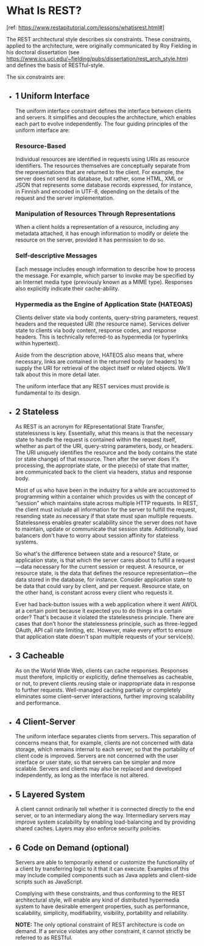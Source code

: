 # What Is REST?

[ref: https://www.restapitutorial.com/lessons/whatisrest.html#]

The REST architectural style describes six constraints. These constraints, applied to the architecture, were originally communicated by Roy Fielding in his doctoral dissertation (see https://www.ics.uci.edu/~fielding/pubs/dissertation/rest_arch_style.htm) and defines the basis of RESTful-style.

The six constraints are:

- ## 1 Uniform Interface

  The uniform interface constraint defines the interface between clients and servers. It simplifies and decouples the architecture, which enables each part to evolve independently. The four guiding principles of the uniform interface are:

  ### Resource-Based

  Individual resources are identified in requests using URIs as resource identifiers. The resources themselves are conceptually separate from the representations that are returned to the client. For example, the server does not send its database, but rather, some HTML, XML or JSON that represents some database records expressed, for instance, in Finnish and encoded in UTF-8, depending on the details of the request and the server implementation.

  ### Manipulation of Resources Through Representations

  When a client holds a representation of a resource, including any metadata attached, it has enough information to modify or delete the resource on the server, provided it has permission to do so.

  ### Self-descriptive Messages

  Each message includes enough information to describe how to process the message. For example, which parser to invoke may be specified by an Internet media type (previously known as a MIME type). Responses also explicitly indicate their cache-ability.

  ### Hypermedia as the Engine of Application State (HATEOAS)

  Clients deliver state via body contents, query-string parameters, request headers and the requested URI (the resource name). Services deliver state to clients via body content, response codes, and response headers. This is technically referred-to as hypermedia (or hyperlinks within hypertext).

  Aside from the description above, HATEOS also means that, where necessary, links are contained in the returned body (or headers) to supply the URI for retrieval of the object itself or related objects. We'll talk about this in more detail later.

  The uniform interface that any REST services must provide is fundamental to its design.

- ## 2 Stateless

  As REST is an acronym for REpresentational State Transfer, statelessness is key. Essentially, what this means is that the necessary state to handle the request is contained within the request itself, whether as part of the URI, query-string parameters, body, or headers. The URI uniquely identifies the resource and the body contains the state (or state change) of that resource. Then after the server does it's processing, the appropriate state, or the piece(s) of state that matter, are communicated back to the client via headers, status and response body.

  Most of us who have been in the industry for a while are accustomed to programming within a container which provides us with the concept of “session” which maintains state across multiple HTTP requests. In REST, the client must include all information for the server to fulfill the request, resending state as necessary if that state must span multiple requests. Statelessness enables greater scalability since the server does not have to maintain, update or communicate that session state. Additionally, load balancers don't have to worry about session affinity for stateless systems.

  So what's the difference between state and a resource? State, or application state, is that which the server cares about to fulfill a request—data necessary for the current session or request. A resource, or resource state, is the data that defines the resource representation—the data stored in the database, for instance. Consider application state to be data that could vary by client, and per request. Resource state, on the other hand, is constant across every client who requests it.

  Ever had back-button issues with a web application where it went AWOL at a certain point because it expected you to do things in a certain order? That's because it violated the statelessness principle. There are cases that don't honor the statelessness principle, such as three-legged OAuth, API call rate limiting, etc. However, make every effort to ensure that application state doesn't span multiple requests of your service(s).

- ## 3 Cacheable

  As on the World Wide Web, clients can cache responses. Responses must therefore, implicitly or explicitly, define themselves as cacheable, or not, to prevent clients reusing stale or inappropriate data in response to further requests. Well-managed caching partially or completely eliminates some client–server interactions, further improving scalability and performance.

- ## 4 Client-Server

  The uniform interface separates clients from servers. This separation of concerns means that, for example, clients are not concerned with data storage, which remains internal to each server, so that the portability of client code is improved. Servers are not concerned with the user interface or user state, so that servers can be simpler and more scalable. Servers and clients may also be replaced and developed independently, as long as the interface is not altered.

- ## 5 Layered System

  A client cannot ordinarily tell whether it is connected directly to the end server, or to an intermediary along the way. Intermediary servers may improve system scalability by enabling load-balancing and by providing shared caches. Layers may also enforce security policies.

- ## 6 Code on Demand (optional)

  Servers are able to temporarily extend or customize the functionality of a client by transferring logic to it that it can execute. Examples of this may include compiled components such as Java applets and client-side scripts such as JavaScript.

  Complying with these constraints, and thus conforming to the REST architectural style, will enable any kind of distributed hypermedia system to have desirable emergent properties, such as performance, scalability, simplicity, modifiability, visibility, portability and reliability.

  **NOTE:** The only optional constraint of REST architecture is code on demand. If a service violates any other constraint, it cannot strictly be referred to as RESTful.